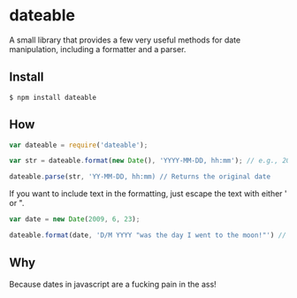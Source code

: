 # dateable
A small library that provides a few very useful methods for date manipulation, including a formatter and a parser.

## Install
	$ npm install dateable
	
## How
```javascript
var dateable = require('dateable');

var str = dateable.format(new Date(), 'YYYY-MM-DD, hh:mm'); // e.g., 2012-03-24, 22:10

dateable.parse(str, 'YY-MM-DD, hh:mm) // Returns the original date
```

If you want to include text in the formatting, just escape the text with either ' or ".

```javascript
var date = new Date(2009, 6, 23);

dateable.format(date, 'D/M YYYY "was the day I went to the moon!"') // 23/5 2009 was the day I went to the moon!
```
## Why
Because dates in javascript are a fucking pain in the ass!